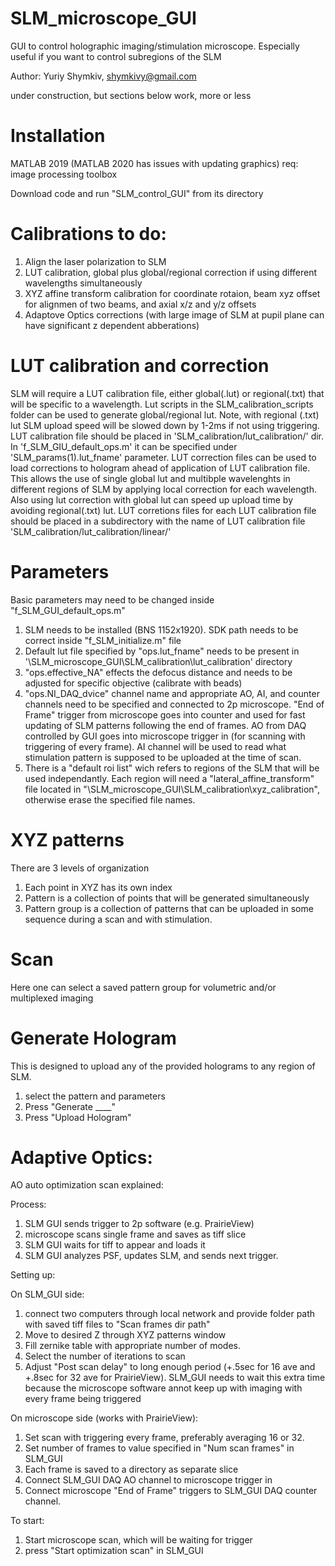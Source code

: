 # SLM_microscope_GUI

GUI to control holographic imaging/stimulation microscope. 
Especially useful if you want to control subregions of the SLM
	
Author: Yuriy Shymkiv, shymkivy@gmail.com

under construction, but sections below work, more or less

# Installation 
MATLAB 2019 (MATLAB 2020 has issues with updating graphics)
req: image processing toolbox

Download code and run "SLM_control_GUI" from its directory

# Calibrations to do:
1. Align the laser polarization to SLM
2. LUT calibration, global plus global/regional correction if using different wavelengths simultaneously
3. XYZ affine transform calibration for coordinate rotaion, beam xyz offset for alignmen of two beams, and axial x/z and y/z offsets
4. Adaptove Optics corrections (with large image of SLM at pupil plane can have significant z dependent abberations)

# LUT calibration and correction
SLM will require a LUT calibration file, either global(.lut) or regional(.txt) that will be specific to a wavelength. Lut scripts in the SLM_calibration_scripts folder can be used to generate global/regional lut. Note, with regional (.txt) lut SLM upload speed will be slowed down by 1-2ms if not using triggering.
LUT calibration file should be placed in 'SLM_calibration/lut_calibration/' dir. In 'f_SLM_GIU_default_ops.m' it can be specified under 'SLM_params(1).lut_fname' parameter.
LUT correction files can be used to load corrections to hologram ahead of application of LUT calibration file. This allows the use of single global lut and multibple wavelenghts in different regions of SLM by applying local correction for each wavelength. Also using lut correction with global lut can speed up upload time by avoiding regional(.txt) lut.
LUT corretions files for each LUT calibration file should be placed in a subdirectory with the name of LUT calibration file 'SLM_calibration/lut_calibration/linear/'

# Parameters

Basic parameters may need to be changed inside "f_SLM_GUI_default_ops.m"
1. SLM needs to be installed (BNS 1152x1920). SDK path needs to be correct inside "f_SLM_initialize.m" file
2. Default lut file specified by "ops.lut_fname" needs to be present in '\SLM_microscope_GUI\SLM_calibration\lut_calibration\' directory
3. "ops.effective_NA" effects the defocus distance and needs to be adjusted for specific objective (calibrate with beads)
4. "ops.NI_DAQ_dvice" channel name and appropriate AO, AI, and counter channels need to be specified and connected to 2p microscope. "End of Frame" trigger from microscope goes into counter and used for fast updating of SLM patterns following the end of frames. AO from DAQ controlled by GUI goes into microscope trigger in (for scanning with triggering of every frame). AI channel will be used to read what stimulation pattern is supposed to be uploaded at the time of scan.
5. There is a "default roi list" wich refers to regions of the SLM that will be used independantly. Each region will need a "lateral_affine_transform" file located in "\SLM_microscope_GUI\SLM_calibration\xyz_calibration\", otherwise erase the specified file names.

# XYZ patterns
There are 3 levels of organization
1. Each point in XYZ has its own index
2. Pattern is a collection of points that will be generated simultaneously
3. Pattern group is a collection of patterns that can be uploaded in some sequence during a scan and with stimulation.  

# Scan
Here one can select a saved pattern group for volumetric and/or multiplexed imaging

# Generate Hologram
This is designed to upload any of the provided holograms to any region of SLM. 
1. select the pattern and parameters
2. Press "Generate ____"
3. Press "Upload Hologram"

# Adaptive Optics:
AO auto optimization scan explained:

Process:
1. SLM GUI sends trigger to 2p software (e.g. PrairieView)
2. microscope scans single frame and saves as tiff slice
3. SLM GUI waits for tiff to appear and loads it
4. SLM GUI analyzes PSF, updates SLM, and sends next trigger.

Setting up:

On SLM_GUI side:
1. connect two computers through local network and provide folder path with saved tiff files to "Scan frames dir path"
2. Move to desired Z through XYZ patterns window
3. Fill zernike table with appropriate number of modes.
4. Select the number of iterations to scan 
5. Adjust "Post scan delay" to long enough period (+.5sec for 16 ave and +.8sec for 32 ave for PrairieView). SLM_GUI needs to wait this extra time because the microscope software annot keep up with imaging with every frame being triggered

On microscope side (works with PrairieView):
1. Set scan with triggering every frame, preferably averaging 16 or 32.
2. Set number of frames to value specified in "Num scan frames" in SLM_GUI
3. Each frame is saved to a directory as separate slice
4. Connect SLM_GUI DAQ AO channel to microscope trigger in
5. Connect microscope "End of Frame" triggers to SLM_GUI DAQ counter channel.

To start:
1. Start microscope scan, which will be waiting for trigger
2. press "Start optimization scan" in SLM_GUI



